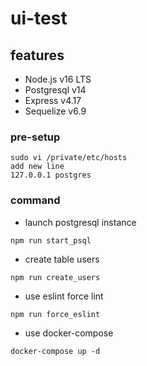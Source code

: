 # ui-test

## features

- Node.js v16 LTS
- Postgresql v14
- Express v4.17
- Sequelize v6.9

### pre-setup

```
sudo vi /private/etc/hosts
add new line
127.0.0.1 postgres
```

### command

- launch postgresql instance

```
npm run start_psql
```

- create table users

```
npm run create_users
```

- use eslint force lint

```
npm run force_eslint
```

- use docker-compose

```
docker-compose up -d
```
